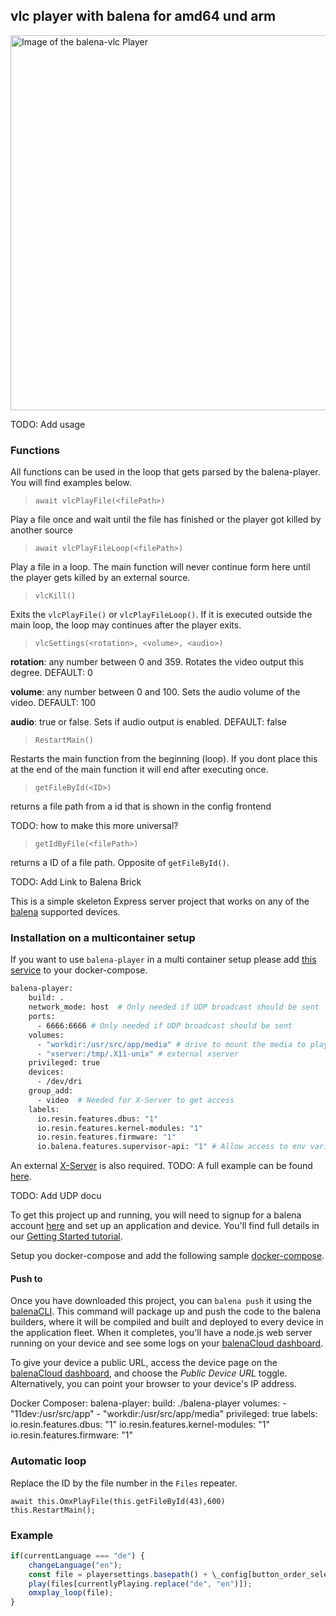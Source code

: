 ## vlc player with balena for amd64 und arm

<img alt="Image of the balena-vlc Player" src="https://user-images.githubusercontent.com/3281586/261872653-1551361f-9b94-4c66-a3a2-7252f0688e7c.png" width="600"/>

TODO: Add usage

### Functions

All functions can be used in the loop that gets parsed by the balena-player. You will find examples below. 

> `await vlcPlayFile(<filePath>)`

Play a file once and wait until the file has finished or the player got killed by another source

> `await vlcPlayFileLoop(<filePath>)`

Play a file in a loop. The main function will never continue form here until the player gets killed by an external source.

> `vlcKill()`

Exits the `vlcPlayFile()` or `vlcPlayFileLoop()`. If it is executed outside the main loop, the loop may continues after the player exits.

> `vlcSettings(<rotation>, <volume>, <audio>)`

**rotation**: any number between 0 and 359. Rotates the video output this degree. DEFAULT: 0

**volume**: any number between 0 and 100. Sets the audio volume of the video. DEFAULT: 100

**audio**: true or false. Sets if audio output is enabled. DEFAULT: false

> `RestartMain()`

Restarts the main function from the beginning (loop). If you dont place this at the end of the main function it will end after executing once.

> `getFileById(<ID>)`

returns a file path from a id that is shown in the config frontend

TODO: how to make this more universal?

> `getIdByFile(<filePath>)`

returns a ID of a file path. Opposite of `getFileById()`.





TODO: Add Link to Balena Brick

This is a simple skeleton Express server project that works on any of the [balena][balena-link] supported devices.

### Installation on a multicontainer setup

If you want to use `balena-player` in a multi container setup please add [this service](https://github.com/wirewirewirewire/balena-player/blob/vlc/docker-compose.yml) to your docker-compose.

```bash
balena-player:
    build: .
    network_mode: host  # Only needed if UDP broadcast should be sent
    ports:
      - 6666:6666 # Only needed if UDP broadcast should be sent
    volumes:
      - "workdir:/usr/src/app/media" # drive to mount the media to play
      - "xserver:/tmp/.X11-unix" # external xserver
    privileged: true
    devices:
      - /dev/dri
    group_add:
      - video  # Needed for X-Server to get access
    labels:
      io.resin.features.dbus: "1"
      io.resin.features.kernel-modules: "1"
      io.resin.features.firmware: "1"
      io.balena.features.supervisor-api: "1" # Allow access to env variables
```

An external [X-Server](https://github.com/wirewirewirewire/xserver) is also required. TODO: A full example can be found [here](#).

TODO: Add UDP docu

To get this project up and running, you will need to signup for a balena account [here][signup-page] and set up an application and device. You'll find full details in our [Getting Started tutorial][gettingstarted-link].

Setup you docker-compose and add the following sample [docker-compose]([https://github.com/wirewirewirewire/balena-player/blob/vlc/docker-compose.yml).

#### Push to 
Once you have downloaded this project, you can `balena push` it using the [balenaCLI][balena-cli]. This command will package up and push the code to the balena builders, where it will be compiled and built and deployed to every device in the application fleet. When it completes, you'll have a node.js web server running on your device and see some logs on your [balenaCloud dashboard][balena-dashboard].

To give your device a public URL, access the device page on the [balenaCloud dashboard][balena-dashboard], and choose the _Public Device URL_ toggle. Alternatively, you can point your browser to your device's IP address.

[balena-link]: https://balena.io/
[signup-page]: https://dashboard.balena-cloud.com/signup
[gettingstarted-link]: http://balena.io/docs/learn/getting-started/
[balena-cli]: https://www.balena.io/docs/reference/cli/
[balena-dashboard]: https://dashboard.balena-cloud.com/

Docker Composer:
balena-player:
build: ./balena-player
volumes: - "11dev:/usr/src/app" - "workdir:/usr/src/app/media"
privileged: true
labels:
io.resin.features.dbus: "1"
io.resin.features.kernel-modules: "1"
io.resin.features.firmware: "1"
### Automatic loop

Replace the ID by the file number in the `Files` repeater.
```
await this.OmxPlayFile(this.getFileById(43),600)
this.RestartMain();
```

### Example

```jsx
if(currentLanguage === "de") {
    changeLanguage("en");
    const file = playersettings.basepath() + \_config[button_order_select].file;
    play(files[currentlyPlaying.replace("de", "en")]);
    omxplay_loop(file);
}
```

